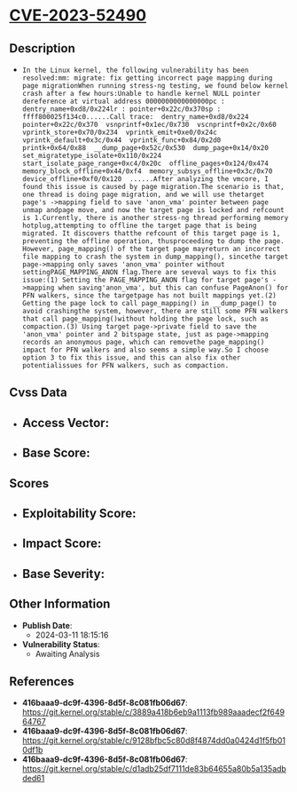 
# [CVE-2023-52490](https://cve.mitre.org/cgi-bin/cvename.cgi?name=CVE-2023-52490)

## Description

- `In the Linux kernel, the following vulnerability has been resolved:mm: migrate: fix getting incorrect page mapping during page migrationWhen running stress-ng testing, we found below kernel crash after a few hours:Unable to handle kernel NULL pointer dereference at virtual address 0000000000000000pc : dentry_name+0xd8/0x224lr : pointer+0x22c/0x370sp : ffff800025f134c0......Call trace:  dentry_name+0xd8/0x224  pointer+0x22c/0x370  vsnprintf+0x1ec/0x730  vscnprintf+0x2c/0x60  vprintk_store+0x70/0x234  vprintk_emit+0xe0/0x24c  vprintk_default+0x3c/0x44  vprintk_func+0x84/0x2d0  printk+0x64/0x88  __dump_page+0x52c/0x530  dump_page+0x14/0x20  set_migratetype_isolate+0x110/0x224  start_isolate_page_range+0xc4/0x20c  offline_pages+0x124/0x474  memory_block_offline+0x44/0xf4  memory_subsys_offline+0x3c/0x70  device_offline+0xf0/0x120  ......After analyzing the vmcore, I found this issue is caused by page migration.The scenario is that, one thread is doing page migration, and we will use thetarget page's ->mapping field to save 'anon_vma' pointer between page unmap andpage move, and now the target page is locked and refcount is 1.Currently, there is another stress-ng thread performing memory hotplug,attempting to offline the target page that is being migrated. It discovers thatthe refcount of this target page is 1, preventing the offline operation, thusproceeding to dump the page. However, page_mapping() of the target page mayreturn an incorrect file mapping to crash the system in dump_mapping(), sincethe target page->mapping only saves 'anon_vma' pointer without settingPAGE_MAPPING_ANON flag.There are seveval ways to fix this issue:(1) Setting the PAGE_MAPPING_ANON flag for target page's ->mapping when saving'anon_vma', but this can confuse PageAnon() for PFN walkers, since the targetpage has not built mappings yet.(2) Getting the page lock to call page_mapping() in __dump_page() to avoid crashingthe system, however, there are still some PFN walkers that call page_mapping()without holding the page lock, such as compaction.(3) Using target page->private field to save the 'anon_vma' pointer and 2 bitspage state, just as page->mapping records an anonymous page, which can removethe page_mapping() impact for PFN walkers and also seems a simple way.So I choose option 3 to fix this issue, and this can also fix other potentialissues for PFN walkers, such as compaction.`

## Cvss Data

- **Access Vector**:
  - 
- **Base Score**:
  - 

## Scores

- **Exploitability Score**:
  - 
- **Impact Score**:
  - 
- **Base Severity**:
  - 

## Other Information

- **Publish Date**:
  - 2024-03-11 18:15:16
- **Vulnerability Status**:
  - Awaiting Analysis

## References

- **416baaa9-dc9f-4396-8d5f-8c081fb06d67**: https://git.kernel.org/stable/c/3889a418b6eb9a1113fb989aaadecf2f64964767
- **416baaa9-dc9f-4396-8d5f-8c081fb06d67**: https://git.kernel.org/stable/c/9128bfbc5c80d8f4874dd0a0424d1f5fb010df1b
- **416baaa9-dc9f-4396-8d5f-8c081fb06d67**: https://git.kernel.org/stable/c/d1adb25df7111de83b64655a80b5a135adbded61
